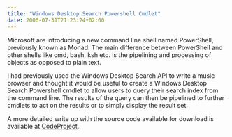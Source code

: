 ```yaml
---
title: "Windows Desktop Search Powershell Cmdlet"
date: 2006-07-31T21:23:24+02:00
---
```


Microsoft are introducing a new command line shell named PowerShell, previously known as Monad. 
The main difference between PowerShell and other shells like cmd, bash, ksh etc. is the pipelining 
and processing of objects as opposed to plain text.
 
I had previously used the Windows Desktop Search API to write a music browser and thought it would 
be useful to create a Windows Desktop Search Powershell cmdlet to allow users to query their search 
index from the command line. The results of the query can then be pipelined to further cmdlets to 
act on the results or to simply display the result set.
 
A more detailed write up with the source code available for download is available at 
[CodeProject](https://www.codeproject.com/Articles/14602/Windows-Desktop-Search-Powershell-Cmdlet).

